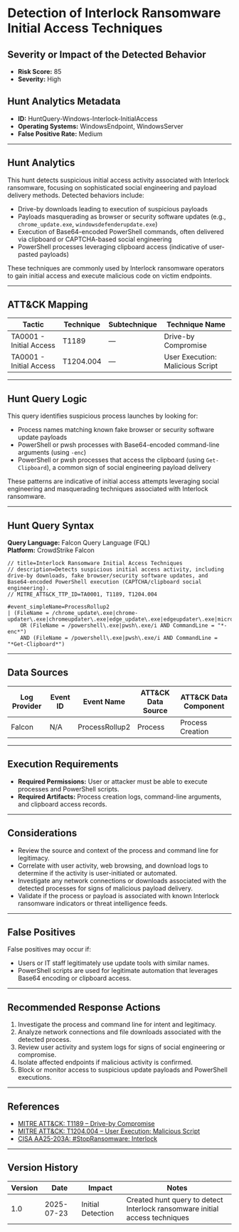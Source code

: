 # Detection of Interlock Ransomware Initial Access Techniques

## Severity or Impact of the Detected Behavior
- **Risk Score:** 85
- **Severity:** High

## Hunt Analytics Metadata

- **ID:** HuntQuery-Windows-Interlock-InitialAccess
- **Operating Systems:** WindowsEndpoint, WindowsServer
- **False Positive Rate:** Medium

---

## Hunt Analytics

This hunt detects suspicious initial access activity associated with Interlock ransomware, focusing on sophisticated social engineering and payload delivery methods. Detected behaviors include:

- Drive-by downloads leading to execution of suspicious payloads
- Payloads masquerading as browser or security software updates (e.g., `chrome_update.exe`, `windowsdefenderupdate.exe`)
- Execution of Base64-encoded PowerShell commands, often delivered via clipboard or CAPTCHA-based social engineering
- PowerShell processes leveraging clipboard access (indicative of user-pasted payloads)

These techniques are commonly used by Interlock ransomware operators to gain initial access and execute malicious code on victim endpoints.

---

## ATT&CK Mapping

| Tactic                     | Technique   | Subtechnique | Technique Name                        |
|---------------------------|-------------|--------------|---------------------------------------|
| TA0001 - Initial Access   | T1189       | —            | Drive-by Compromise                   |
| TA0001 - Initial Access   | T1204.004   | —            | User Execution: Malicious Script      |

---

## Hunt Query Logic

This query identifies suspicious process launches by looking for:

- Process names matching known fake browser or security software update payloads
- PowerShell or pwsh processes with Base64-encoded command-line arguments (using `-enc`)
- PowerShell or pwsh processes that access the clipboard (using `Get-Clipboard`), a common sign of social engineering payload delivery

These patterns are indicative of initial access attempts leveraging social engineering and masquerading techniques associated with Interlock ransomware.

---

## Hunt Query Syntax

**Query Language:** Falcon Query Language (FQL)  
**Platform:** CrowdStrike Falcon

```fql
// title=Interlock Ransomware Initial Access Techniques  
// description=Detects suspicious initial access activity, including drive-by downloads, fake browser/security software updates, and Base64-encoded PowerShell execution (CAPTCHA/clipboard social engineering).  
// MITRE_ATT&CK_TTP_ID=TA0001, T1189, T1204.004

#event_simpleName=ProcessRollup2  
| (FileName = /chrome_update\.exe|chrome-updater\.exe|chromeupdater\.exe|edge_update\.exe|edgeupdater\.exe|microsoft_edge_update\.exe|windowsdefenderupdate\.exe|kasperskyupdate\.exe|esetupdate\.exe|avastupdate\.exe|avgupdate\.exe|bitdefenderupdate\.exe|sophosupdate\.exe|malwarebytesupdate\.exe/i)  
    OR (FileName = /powershell\.exe|pwsh\.exe/i AND CommandLine = "*-enc*")  
    AND (FileName = /powershell\.exe|pwsh\.exe/i AND CommandLine = "*Get-Clipboard*")  
```

---

## Data Sources

| Log Provider | Event ID | Event Name       | ATT&CK Data Source  | ATT&CK Data Component  |
|--------------|----------|------------------|---------------------|------------------------|
| Falcon       | N/A      | ProcessRollup2   | Process             | Process Creation       |

---

## Execution Requirements

- **Required Permissions:** User or attacker must be able to execute processes and PowerShell scripts.
- **Required Artifacts:** Process creation logs, command-line arguments, and clipboard access records.

---

## Considerations

- Review the source and context of the process and command line for legitimacy.
- Correlate with user activity, web browsing, and download logs to determine if the activity is user-initiated or automated.
- Investigate any network connections or downloads associated with the detected processes for signs of malicious payload delivery.
- Validate if the process or payload is associated with known Interlock ransomware indicators or threat intelligence feeds.

---

## False Positives

False positives may occur if:

- Users or IT staff legitimately use update tools with similar names.
- PowerShell scripts are used for legitimate automation that leverages Base64 encoding or clipboard access.

---

## Recommended Response Actions

1. Investigate the process and command line for intent and legitimacy.
2. Analyze network connections and file downloads associated with the detected process.
3. Review user activity and system logs for signs of social engineering or compromise.
4. Isolate affected endpoints if malicious activity is confirmed.
5. Block or monitor access to suspicious update payloads and PowerShell executions.

---

## References

- [MITRE ATT&CK: T1189 – Drive-by Compromise](https://attack.mitre.org/techniques/T1189/)
- [MITRE ATT&CK: T1204.004 – User Execution: Malicious Script](https://attack.mitre.org/techniques/T1204/004/)
- [CISA AA25-203A: #StopRansomware: Interlock](https://www.cisa.gov/news-events/cybersecurity-advisories/aa25-203a)

---

## Version History

| Version | Date       | Impact            | Notes                                                                                      |
|---------|------------|-------------------|--------------------------------------------------------------------------------------------|
| 1.0     | 2025-07-23 | Initial Detection | Created hunt query to detect Interlock ransomware initial access techniques                 |
